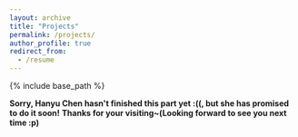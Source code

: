 ```yaml
---
layout: archive
title: "Projects"
permalink: /projects/
author_profile: true
redirect_from:
  - /resume
---
```


{% include base_path %}

**Sorry, Hanyu Chen hasn't finished this part yet :((, but she has promised to do it soon!**
**Thanks for your visiting~(Looking forward to see you next time :p)**



